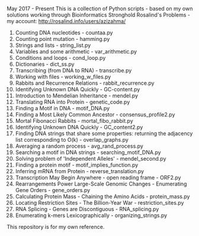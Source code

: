 May 2017 - Present
This is a collection of Python scripts - based on my own solutions working through Bioinformatics Stronghold Rosalind's Problems - my account:
http://rosalind.info/users/azizahma/

1. Counting DNA nucleotides - countaa.py
2. Counting point mutation - hamming.py
3. Strings and lists - string_list.py
4. Variables and some arithmetic - var_arithmetic.py
5. Conditions and loops - cond_loop.py
6. Dictionaries - dict_ss.py
7. Transcribing (from DNA to RNA) - transcribe.py
8. Working with files - working_w_files.py
9. Rabbits and Recurrence Relations - rabbit_recurrence.py
10. Identifying Unknown DNA Quickly - GC-content.py
11. Introduction to Mendelian Inheritance - mendel.py
12. Translating RNA into Protein - genetic_code.py
13. Finding a Motif in DNA - motif_DNA.py
14. Finding a Most Likely Common Ancestor - consensus_profile2.py
15. Mortal Fibonacci Rabbits - mortal_fibo_rabbit.py
18. Identifying Unknown DNA Quickly - GC_content2.py
19. Finding DNA strings that share some properties: returning the adjacency list corresponding to O(k) - overlap_graphs.py
20. Averaging a random process - avg_rand_process.py
21. Searching a motif in DNA strings - searching_motif_DNA.py
22. Solving problem of 'Independent Alleles' - mendel_second.py
23. Finding a protein motif - motif_implies_function.py
24. Inferring mRNA from Protein - reverse_translation.py
25. Transcription May Begin Anywhere - open reading frame - ORF2.py
26. Rearrangements Power Large-Scale Genomic Changes - Enumerating Gene Orders - gene_orders.py
27. Calculating Protein Mass - Chaining the Amino Acids - protein_mass.py
28. Locating Restriction Sites - The Billion-Year War - restriction_sites.py
29. RNA Splicing - Genes are Discontiguous - RNA_splicing.py
30. Enumerating k-mers Lexicographically - organizing_strings.py

This repository is for my own reference.
